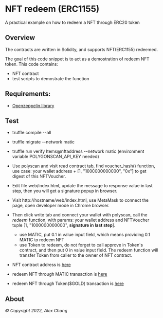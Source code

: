 # NFT redeem (ERC1155) 

A practical example on how to redeem a NFT through ERC20 token


## Overview

The contracts are written in Solidity, and supports NFT(ERC1155) redeemed. 

The goal of this code snippet is to act as a demostration of redeem NFT token. This code contains:

- NFT contract 
- test scripts to demostrate the function 

## Requirements:

- [Openzeppelin library](https://github.com/OpenZeppelin/openzeppelin-contracts)

## Test

- truffle compile --all
- truffle migrate --network matic
- truffle run verify Items@nftaddress --network matic (environment variable POLYGONSCAN_API_KEY needed)
- Use [polyscan](https://mumbai.polygonscan.com/) and visit read contract tab, find voucher_hash() function, use case: your wallet address + [1, "1000000000000", "0x"] to get digest of this NFTVoucher.
- Edit file web/index.html, update the message to response value in last step, then you will get a signature popup in browser.
- Visit http://hostname/web/index.html, use MetaMask to connect the page, open developer mode in Chrome browser.
- Then click write tab and connect your wallet with polyscan, call the _redeem_ function, with params: your wallet address and NFTVoucher tuple [1, "1000000000000", __signature in last step__].
	- use MATIC, put 0.1 in value input field, which means providing 0.1 MATIC to redeem NFT
	- use Token to redeem, do not forget to call approve in Token's contract, and then put 0 in value input field. The redeem function will transfer Token from caller to the owner of NFT contract.


- NFT contract address is [here](https://mumbai.polygonscan.com/address/0x3eB4800b07b72f054Baa0d62f9DC577c983CAB05)
- redeem NFT through MATIC transaction is [here](https://mumbai.polygonscan.com/tx/0x1e6aa670e565d363ca8952b413cf28cbc606e72a5bd96c2ba53ac9be25340d9c)
- redeem NFT through Token($GOLD) transaction is [here](https://mumbai.polygonscan.com/tx/0x656c71f2ff064e2e19a50e20b2202e68a5629076b348ec37f54a91cbae26b680)
## About

_© Copyright 2022, Alex Chang_
